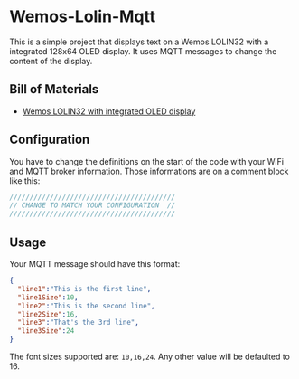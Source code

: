 # Wemos-Lolin-Mqtt

This is a simple project that displays text on a Wemos LOLIN32 with a integrated 128x64 OLED display.
It uses MQTT messages to change the content of the display.

## Bill of Materials

- [Wemos LOLIN32 with integrated OLED display](https://www.aliexpress.com/wholesale?catId=0&initiative_id=&SearchText=wemos+esp32+oled)

## Configuration

You have to change the definitions on the start of the code with your WiFi and MQTT broker information. Those informations are on a comment block like this:
```c++
/////////////////////////////////////////
// CHANGE TO MATCH YOUR CONFIGURATION  //
/////////////////////////////////////////
```

## Usage

Your MQTT message should have this format:

```json
{  
  "line1":"This is the first line",
  "line1Size":10,
  "line2":"This is the second line",
  "line2Size":16,
  "line3":"That's the 3rd line",
  "line3Size":24
}
```

The font sizes supported are: `10,16,24`. Any other value will be defaulted to 16.
